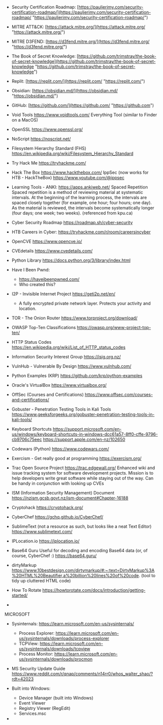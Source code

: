 -  Security Certification Roadmap: 
   [https://pauljerimy.com/security-certification-roadmap/](https://pauljerimy.com/security-certification-roadmap/ "https://pauljerimy.com/security-certification-roadmap/")
   
-  MITRE ATT&CK: 
   [https://attack.mitre.org/](https://attack.mitre.org/ "https://attack.mitre.org/")
   
-  MITRE D3FEND: 
   [https://d3fend.mitre.org/](https://d3fend.mitre.org/ "https://d3fend.mitre.org/")
   
-  The Book of Secret Knowledge: 
   [https://github.com/trimstray/the-book-of-secret-knowledge](https://github.com/trimstray/the-book-of-secret-knowledge "https://github.com/trimstray/the-book-of-secret-knowledge")
   
-  Replit: 
   [https://replit.com/](https://replit.com/ "https://replit.com/")
   
-  Obsidian: 
   [https://obsidian.md/](https://obsidian.md/ "https://obsidian.md/") 
   
-  GitHub:
   [https://github.com/](https://github.com/ "https://github.com")
   
-  Void Tools
   https://www.voidtools.com/
	   Everything Tool (similar to Finder on a MacOS)
	   
-  OpenSSL
   https://www.openssl.org/
   
-  NoScript
    https://noscript.net/
    
-  Filesystem Hierarchy Standard (FHS)
    https://en.wikipedia.org/wiki/Filesystem_Hierarchy_Standard
    
-  Try Hack Me
	https://tryhackme.com/
	
-  Hack The Box
	https://www.hackthebox.com/
	IppSec (now works for HTB - HackTheBox)
	https://www.youtube.com/@ippsec
	
-  Learning Tools - ANKI:
    https://apps.ankiweb.net/
    Spaced Repetition
    Spaced repetition is a method of reviewing material at systematic intervals. At the beginning of the learning process, the intervals are spaced closely together (for example, one hour; four hours; one day). As the material is reviewed, the intervals become systematically longer (four days; one week; two weeks). (referenced from kpu.ca)
    
-  Cyber Security Roadmap
	https://roadmap.sh/cyber-security

-  HTB Careers in Cyber:
    https://tryhackme.com/r/room/careersincyber
    
-  OpenCVE
	https://www.opencve.io/

- CVEdetails
	https://www.cvedetails.com/
	
-  Python Library
    https://docs.python.org/3/library/index.html
    
-  Have I Been Pwnd:
	- https://haveibeenpwned.com/
	- Who created this?
	  
-  I2P - Invisible Internet Project
	https://geti2p.net/en/
	- A fully encrypted private network layer. Protects your activity and location. 
    
-  TOR - The Onion Router
	https://www.torproject.org/download/

-  OWASP Top-Ten Classifications
	https://owasp.org/www-project-top-ten/
	
-  HTTP Status Codes
    https://en.wikipedia.org/wiki/List_of_HTTP_status_codes

-  Information Security Interest Group
    https://isig.org.nz/

-  VulnHub - Vulnerable By Design
    https://www.vulnhub.com/

-  Python Examples (KRP)
	https://github.com/krp/python-examples

-  Oracle's VirtualBox
    https://www.virtualbox.org/

-  OffSec (Courses and Certifications)
	https://www.offsec.com/courses-and-certifications/
	
-  Gobuster - Penetration Testing Tools in Kali Tools
	https://www.geeksforgeeks.org/gobuster-penetration-testing-tools-in-kali-tools/

-  Keyboard Shortcuts
	https://support.microsoft.com/en-us/windows/keyboard-shortcuts-in-windows-dcc61a57-8ff0-cffe-9796-cb9706c75eec
	https://support.apple.com/en-nz/102650

-  Codewars (Python)
	https://www.codewars.com/

- Exercism - Get really good at programming
    https://exercism.org/

- Trac Open Source Project
    https://trac.edgewall.org/
	Enhanced wiki and issue tracking system for software development projects. Mission is to help developers write great software while staying out of the way. Can be handy in conjunction with looking up CVEs

- ISM (Information Security Management) Document
  https://nzism.gcsb.govt.nz/ism-document#Chapter-16188

- Cryptohack
  https://cryptohack.org/

- CyberChef
  https://gchq.github.io/CyberChef/

- SublimeText 
  (not a resource as such, but looks like a neat Text Editor)
  https://www.sublimetext.com/

- IPLocation.io
  https://iplocation.io/
  
- Base64 Guru
  Useful for decoding and encoding Base64 data (or, of course, CyberChef :) 
  https://base64.guru/
  
- dirtyMarkup
  https://www.10bestdesign.com/dirtymarkup/#:~:text=DirtyMarkup%3A%20HTML%20Beautifier,a%20billion%20lines%20of%20code.
  (tool to tidy up cluttered HTML code)

- How To Rotate
  https://howtorotate.com/docs/introduction/getting-started/

- 

MICROSOFT

- Sysinternals: 
  https://learn.microsoft.com/en-us/sysinternals/
	- Process Explorer: https://learn.microsoft.com/en-us/sysinternals/downloads/process-explorer
	- TCPView: https://learn.microsoft.com/en-us/sysinternals/downloads/tcpview
	- Process Monitor: https://learn.microsoft.com/en-us/sysinternals/downloads/procmon
- MS Security Update Guide
    https://www.reddit.com/r/qnap/comments/n14rr0/whos_walter_shao/?rdt=42023
	  
- Built into Windows:
	- Device Manager (built into Windows)
	- Event Viewer
	- Registry Viewer (RegEdit)
	- Services.msc
- 
	  
   
   
   


